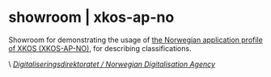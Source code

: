 # showroom | xkos-ap-no

Showroom for demonstrating the usage of [the Norwegian application profile of XKOS (XKOS-AP-NO)](https://data.norge.no/specification/xkos-ap-no), for describing classifications.

\ [_Digitaliseringsdirektoratet / Norwegian Digitalisation Agency_](https://digdir.no)
